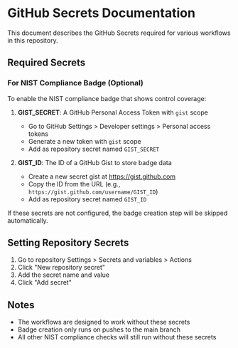 # GitHub Secrets Documentation

This document describes the GitHub Secrets required for various workflows in this repository.

## Required Secrets

### For NIST Compliance Badge (Optional)

To enable the NIST compliance badge that shows control coverage:

1. **GIST_SECRET**: A GitHub Personal Access Token with `gist` scope
   - Go to GitHub Settings > Developer settings > Personal access tokens
   - Generate a new token with `gist` scope
   - Add as repository secret named `GIST_SECRET`

2. **GIST_ID**: The ID of a GitHub Gist to store badge data
   - Create a new secret gist at <https://gist.github.com>
   - Copy the ID from the URL (e.g., `https://gist.github.com/username/GIST_ID`)
   - Add as repository secret named `GIST_ID`

If these secrets are not configured, the badge creation step will be skipped automatically.

## Setting Repository Secrets

1. Go to repository Settings > Secrets and variables > Actions
2. Click "New repository secret"
3. Add the secret name and value
4. Click "Add secret"

## Notes

- The workflows are designed to work without these secrets
- Badge creation only runs on pushes to the main branch
- All other NIST compliance checks will still run without these secrets
